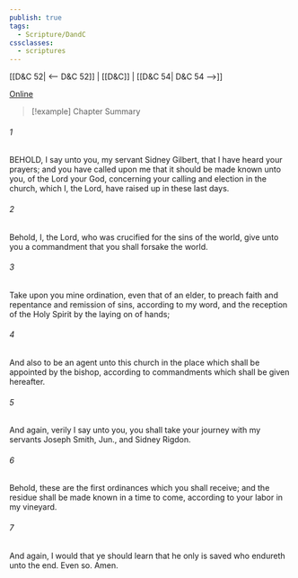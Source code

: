 ```yaml
---
publish: true
tags:
  - Scripture/DandC
cssclasses:
  - scriptures
---
```

[[D&C 52| <-- D&C 52]] | [[D&C]] | [[D&C 54| D&C 54 -->]]

[Online](https://churchofjesuschrist.org/study/scriptures/dc-testament/dc/53?lang=eng)

>[!example] Chapter Summary
>
###### 1
BEHOLD, I say unto you, my servant Sidney Gilbert, that I have heard your prayers; and you have called upon me that it should be made known unto you, of the Lord your God, concerning your calling and election in the church, which I, the Lord, have raised up in these last days.
###### 2
Behold, I, the Lord, who was crucified for the sins of the world, give unto you a commandment that you shall forsake the world.
###### 3
Take upon you mine ordination, even that of an elder, to preach faith and repentance and remission of sins, according to my word, and the reception of the Holy Spirit by the laying on of hands;
###### 4
And also to be an agent unto this church in the place which shall be appointed by the bishop, according to commandments which shall be given hereafter.
###### 5
And again, verily I say unto you, you shall take your journey with my servants Joseph Smith, Jun., and Sidney Rigdon.
###### 6
Behold, these are the first ordinances which you shall receive; and the residue shall be made known in a time to come, according to your labor in my vineyard.
###### 7
And again, I would that ye should learn that he only is saved who endureth unto the end. Even so. Amen.




